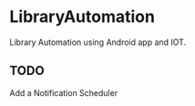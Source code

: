 # LibraryAutomation
Library Automation using Android app and IOT.


## TODO
Add a Notification Scheduler
